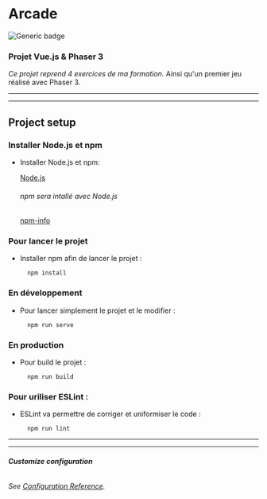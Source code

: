 # Arcade
![Generic badge](https://img.shields.io/badge/Vue.js-Phaser_3-black.svg)
### **Projet Vue.js & Phaser 3**
_Ce projet reprend 4 exercices de ma formation._ Ainsi qu'un premier jeu réalisé avec Phaser 3.

***
***
## Project setup
### Installer Node.js et npm
- Installer Node.js et npm:

    [Node.js](https://nodejs.org/en/)
    
    ###### npm sera intallé avec Node.js
    
    [npm-info](https://www.npmjs.com/get-npm)
    
### Pour lancer le projet
- Installer npm afin de lancer le projet :

        npm install

### En développement
- Pour lancer simplement le projet et le modifier : 

        npm run serve


### En production
- Pour build le projet :

        npm run build

### Pour uriliser ESLint :
- ESLint va permettre de corriger et uniformiser le code :

        npm run lint

***
***
###### ***Customize configuration***
###### See [Configuration Reference](https://cli.vuejs.org/config/).
